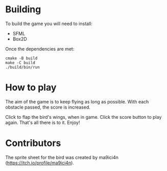# Building

To build the game you will need to install:

- SFML
- Box2D

Once the dependencies are met:

```console
cmake -B build
make -C build
./build/bin/run
```

# How to play

The aim of the game is to keep flying as long as possible.
With each obstacle passed, the score is increased.

Click to flap the bird's wings, when in game.
Click the score button to play again.
That's all there is to it.
Enjoy!

# Contributors

The sprite sheet for the bird was created by
ma9ici4n (https://itch.io/profile/ma9ici4n).
